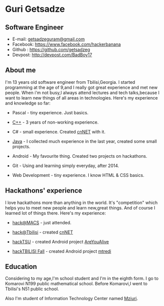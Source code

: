Guri Getsadze
=============

Software Engineer
-----------------------
- E-mail: getsadzeguram@gmail.com
- Facebook: https://www.facebook.com/hackerbanana
- Github : https://github.com/getsadzeg
- Devpost: http://devpost.com/BadBoy17

## About me
I'm 13 years old software engineer from Tbilisi,Georgia. I started programming at the age of 9,and I really got great experience and met new people. When i'm not busy,I always attend lectures and tech talks,because I want to learn new things of all areas in technologies. Here's my experience and knowledge so far:

* Pascal - tiny experience. Just basics.

* [C++](https://github.com/getsadzeg/cpp-codes) - 3 years of non-working experience.

* C# - small experience. Created [cnNET](https://github.com/getsadzeg/cnNET) with it.

* [Java](https://github.com/getsadzeg/java-codes) - I collected much experience in the last year, created some small projects.

* Android - My favourite thing. Created two projects on hackathons.

* Git - Using and learning simply everyday, after 2014.

* Web Development - tiny experience. I know HTML & CSS basics.

## Hackathons' experience
I love hackathons more than anything in the world. It's "competition" which helps you to meet new people and learn new,great things. And of course I learned lot of things there. Here's my experience:

* [hack@MACS](http://hackatmacs.devpost.com/) - just attended.

* [hack@Tbilisi](http://hacktbilisi.devpost.com/) - created [cnNET](https://github.com/getsadzeg/cnNET)

* [hackTSU](http://hacktsu.devpost.com/) - created Android project [AreYouAlive](https://github.com/getsadzeg/AreYouAlive)

* [hackTBILISI Fall](http://hacktbilisi2015.devpost.com/) - created Android project [mtredi](https://github.com/getsadzeg/mtredi)

## Education
Considering to my age,I'm school student and I'm in the eighth form. I go to Komarovi N199 public mathematical school. Before Komarovi,I went to Tbilisi's N51 public school.

Also I'm student of Information Technology Center named [Mziuri](http://mziuri.ge/).
